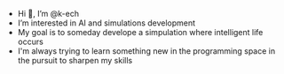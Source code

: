 - Hi 👋, I’m @k-ech
- I’m interested in AI and simulations development
- My goal is to someday develope a simpulation where intelligent life occurs 
- I'm always trying to learn something new in the programming space in the pursuit to sharpen my skills

<!---
k-ech/k-ech is a ✨ special ✨ repository because its `README.md` (this file) appears on your GitHub profile.
You can click the Preview link to take a look at your changes.
--->
